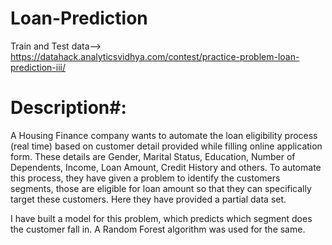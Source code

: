 # Loan-Prediction
Train and Test data--> https://datahack.analyticsvidhya.com/contest/practice-problem-loan-prediction-iii/

# Description#: 
A Housing Finance company wants to automate the loan eligibility process (real time) based on customer detail provided while filling online application form. These details are Gender, Marital Status, Education, Number of Dependents, Income, Loan Amount, Credit History and others. To automate this process, they have given a problem to identify the customers segments, those are eligible for loan amount so that they can specifically target these customers. Here they have provided a partial data set.

I have built a model for this problem, which predicts which segment does the customer fall in. A Random Forest algorithm was used for the same. 

